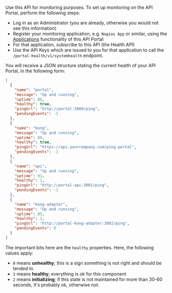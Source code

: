 Use this API for monitoring purposes. To set up monitoring on the API Portal, perform the following steps:

* Log in as an Administrator (you are already, otherwise you would not see this information)
* Register your monitoring application, e.g. `Nagios App` or similar, using the [Applications](/applications) functionality of this API Portal
* For that application, subscribe to this API (the Health API)
* Use the API Keys which are issued to you for that application to call the `/portal-health/v1/systemhealth` endpoint.

You will receive a JSON structure stating the current health of your API Portal, in the following form:

```json
[
  {
    "name": "portal",
    "message": "Up and running",
    "uptime": 86,
    "healthy": true,
    "pingUrl": "http://portal:3000/ping",
    "pendingEvents": -1
  },
  {
    "name": "kong",
    "message": "Up and running",
    "uptime": 86,
    "healthy": true,
    "pingUrl": "https://api.yourcompany.com/ping-portal",
    "pendingEvents": -1
  },
  {
    "name": "api",
    "message": "Up and running",
    "uptime": 91,
    "healthy": 1,
    "pingUrl": "http://portal-api:3001/ping",
    "pendingEvents": -1
  },
  {
    "name": "kong-adapter",
    "message": "Up and running",
    "uptime": 85,
    "healthy": 1,
    "pingUrl": "http://portal-kong-adapter:3002/ping",
    "pendingEvents": 0
  }
]
```

The important bits here are the `healthy` properties. Here, the following values apply:

* `0` means **unhealthy**; this is a sign something is not right and should be tended to
* `1` means **healthy**; everything is ok for this component
* `2` means **initializing**; if this state is not maintained for more than 30-60 seconds, it's probably ok, otherwise not.
